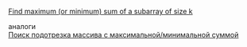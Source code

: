 [Find maximum (or minimum) sum of a subarray of size k](https://www.geeksforgeeks.org/find-maximum-minimum-sum-subarray-size-k/)  

аналоги  
[Поиск подотрезка массива с максимальной/минимальной суммой](https://e-maxx.ru/algo/maximum_average_segment)
